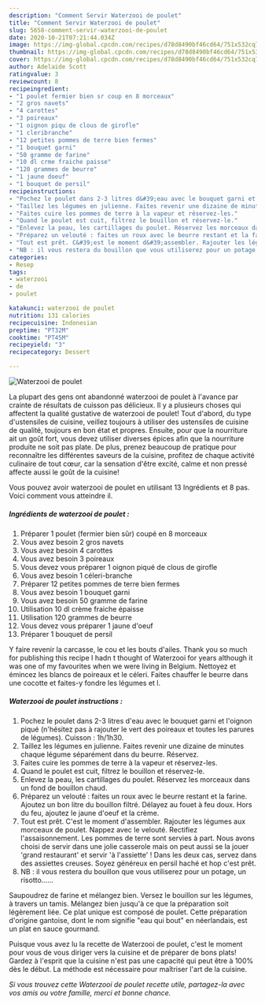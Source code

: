 ```yaml
---
description: "Comment Servir Waterzooi de poulet"
title: "Comment Servir Waterzooi de poulet"
slug: 5658-comment-servir-waterzooi-de-poulet
date: 2020-10-21T07:21:44.034Z
image: https://img-global.cpcdn.com/recipes/d78d8490bf46cd64/751x532cq70/waterzooi-de-poulet-photo-principale-de-la-recette.jpg
thumbnail: https://img-global.cpcdn.com/recipes/d78d8490bf46cd64/751x532cq70/waterzooi-de-poulet-photo-principale-de-la-recette.jpg
cover: https://img-global.cpcdn.com/recipes/d78d8490bf46cd64/751x532cq70/waterzooi-de-poulet-photo-principale-de-la-recette.jpg
author: Adelaide Scott
ratingvalue: 3
reviewcount: 8
recipeingredient:
- "1 poulet fermier bien sr coup en 8 morceaux"
- "2 gros navets"
- "4 carottes"
- "3 poireaux"
- "1 oignon piqu de clous de girofle"
- "1 cleribranche"
- "12 petites pommes de terre bien fermes"
- "1 bouquet garni"
- "50 gramme de farine"
- "10 dl crme fraiche paisse"
- "120 grammes de beurre"
- "1 jaune doeuf"
- "1 bouquet de persil"
recipeinstructions:
- "Pochez le poulet dans 2-3 litres d&#39;eau avec le bouquet garni et l&#39;oignon piqué (n&#39;hésitez pas à rajouter le vert des poireaux et toutes les parures de légumes). Cuisson : 1h/1h30."
- "Taillez les légumes en julienne. Faites revenir une dizaine de minutes chaque légume séparément dans du beurre. Réservez."
- "Faites cuire les pommes de terre à la vapeur et réservez-les."
- "Quand le poulet est cuit, filtrez le bouillon et réservez-le."
- "Enlevez la peau, les cartillages du poulet. Réservez les morceaux dans un fond de bouillon chaud."
- "Préparez un velouté : faites un roux avec le beurre restant et la farine. Ajoutez un bon litre du bouillon filtré. Délayez au fouet à feu doux. Hors du feu, ajoutez le jaune d&#39;oeuf et la crème."
- "Tout est prêt. C&#39;est le moment d&#39;assembler. Rajouter les légumes aux morceaux de poulet. Nappez avec le velouté. Rectifiez l&#39;assaisonnement. Les pommes de terre sont servies à part. Nous avons choisi de servir dans une jolie casserole mais on peut aussi se la jouer &#39;grand restaurant&#39; et servir &#39;à l&#39;assiette&#39; ! Dans les deux cas, servez dans des assiettes creuses. Soyez généreux en persil haché et hop c&#39;est prêt."
- "NB : il vous restera du bouillon que vous utiliserez pour un potage, un risotto......"
categories:
- Resep
tags:
- waterzooi
- de
- poulet

katakunci: waterzooi de poulet 
nutrition: 131 calories
recipecuisine: Indonesian
preptime: "PT32M"
cooktime: "PT45M"
recipeyield: "3"
recipecategory: Dessert

---
```



![Waterzooi de poulet](https://img-global.cpcdn.com/recipes/d78d8490bf46cd64/751x532cq70/waterzooi-de-poulet-photo-principale-de-la-recette.jpg)

La plupart des gens ont abandonné waterzooi de poulet à l'avance par crainte de résultats de cuisson pas délicieux. Il y a plusieurs choses qui affectent la qualité gustative de waterzooi de poulet! Tout d'abord, du type d'ustensiles de cuisine, veillez toujours à utiliser des ustensiles de cuisine de qualité, toujours en bon état et propres. Ensuite, pour que la nourriture ait un goût fort, vous devez utiliser diverses épices afin que la nourriture produite ne soit pas plate. De plus, prenez beaucoup de pratique pour reconnaître les différentes saveurs de la cuisine, profitez de chaque activité culinaire de tout cœur, car la sensation d'être excité, calme et non pressé affecte aussi le goût de la cuisine!

<!--inarticleads1-->

Vous pouvez avoir waterzooi de poulet en utilisant 13 Ingrédients et 8 pas. Voici comment vous atteindre il.

##### Ingrédients de waterzooi de poulet :

1. Préparer 1 poulet (fermier bien sûr) coupé en 8 morceaux
1. Vous avez besoin 2 gros navets
1. Vous avez besoin 4 carottes
1. Vous avez besoin 3 poireaux
1. Vous devez vous préparer 1 oignon piqué de clous de girofle
1. Vous avez besoin 1 céleri-branche
1. Préparer 12 petites pommes de terre bien fermes
1. Vous avez besoin 1 bouquet garni
1. Vous avez besoin 50 gramme de farine
1. Utilisation 10 dl crème fraiche épaisse
1. Utilisation 120 grammes de beurre
1. Vous devez vous préparer 1 jaune d&#39;oeuf
1. Préparer 1 bouquet de persil


Y faire revenir la carcasse, le cou et les bouts d&#39;ailes. Thank you so much for publishing this recipe I hadn t thought of Waterzooi for years although it was one of my favourites when we were living in Belgium. Nettoyez et émincez les blancs de poireaux et le céleri. Faites chauffer le beurre dans une cocotte et faites-y fondre les légumes et l. 

<!--inarticleads2-->

##### Waterzooi de poulet instructions :

1. Pochez le poulet dans 2-3 litres d&#39;eau avec le bouquet garni et l&#39;oignon piqué (n&#39;hésitez pas à rajouter le vert des poireaux et toutes les parures de légumes). Cuisson : 1h/1h30.
1. Taillez les légumes en julienne. Faites revenir une dizaine de minutes chaque légume séparément dans du beurre. Réservez.
1. Faites cuire les pommes de terre à la vapeur et réservez-les.
1. Quand le poulet est cuit, filtrez le bouillon et réservez-le.
1. Enlevez la peau, les cartillages du poulet. Réservez les morceaux dans un fond de bouillon chaud.
1. Préparez un velouté : faites un roux avec le beurre restant et la farine. Ajoutez un bon litre du bouillon filtré. Délayez au fouet à feu doux. Hors du feu, ajoutez le jaune d&#39;oeuf et la crème.
1. Tout est prêt. C&#39;est le moment d&#39;assembler. Rajouter les légumes aux morceaux de poulet. Nappez avec le velouté. Rectifiez l&#39;assaisonnement. Les pommes de terre sont servies à part. Nous avons choisi de servir dans une jolie casserole mais on peut aussi se la jouer &#39;grand restaurant&#39; et servir &#39;à l&#39;assiette&#39; ! Dans les deux cas, servez dans des assiettes creuses. Soyez généreux en persil haché et hop c&#39;est prêt.
1. NB : il vous restera du bouillon que vous utiliserez pour un potage, un risotto......


Saupoudrez de farine et mélangez bien. Versez le bouillon sur les légumes, à travers un tamis. Mélangez bien jusqu&#39;à ce que la préparation soit légèrement liée. Ce plat unique est composé de poulet. Cette préparation d&#39;origine gantoise, dont le nom signifie &#34;eau qui bout&#34; en néerlandais, est un plat en sauce gourmand. 

<!--inarticleads1-->

<p>
Puisque vous avez lu la recette de Waterzooi de poulet, c'est le moment pour vous de vous diriger vers la cuisine et de préparer de bons plats! Gardez à l'esprit que la cuisine n'est pas une capacité qui peut être à 100% dès le début. La méthode est nécessaire pour maîtriser l'art de la cuisine.
</p>

<p>
<i>Si vous trouvez cette Waterzooi de poulet recette utile, partagez-la avec vos amis ou votre famille, merci et bonne chance.</i>
</p>
